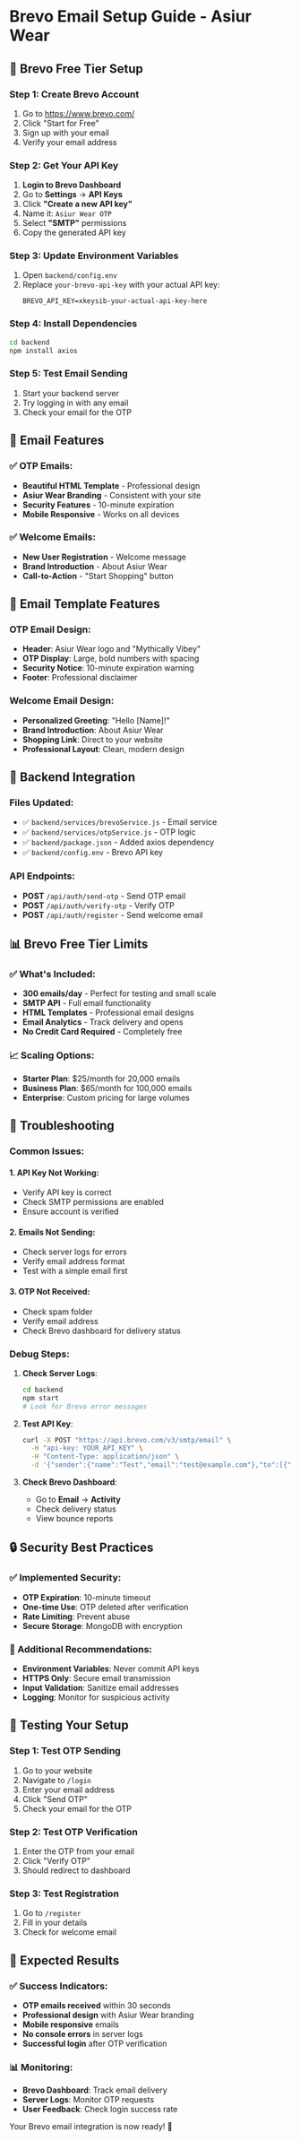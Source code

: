 # Brevo Email Setup Guide - Asiur Wear

## 🚀 **Brevo Free Tier Setup**

### **Step 1: Create Brevo Account**
1. Go to https://www.brevo.com/
2. Click "Start for Free"
3. Sign up with your email
4. Verify your email address

### **Step 2: Get Your API Key**
1. **Login to Brevo Dashboard**
2. Go to **Settings** → **API Keys**
3. Click **"Create a new API key"**
4. Name it: `Asiur Wear OTP`
5. Select **"SMTP"** permissions
6. Copy the generated API key

### **Step 3: Update Environment Variables**
1. Open `backend/config.env`
2. Replace `your-brevo-api-key` with your actual API key:
   ```
   BREVO_API_KEY=xkeysib-your-actual-api-key-here
   ```

### **Step 4: Install Dependencies**
```bash
cd backend
npm install axios
```

### **Step 5: Test Email Sending**
1. Start your backend server
2. Try logging in with any email
3. Check your email for the OTP

## 📧 **Email Features**

### **✅ OTP Emails:**
- **Beautiful HTML Template** - Professional design
- **Asiur Wear Branding** - Consistent with your site
- **Security Features** - 10-minute expiration
- **Mobile Responsive** - Works on all devices

### **✅ Welcome Emails:**
- **New User Registration** - Welcome message
- **Brand Introduction** - About Asiur Wear
- **Call-to-Action** - "Start Shopping" button

## 🎨 **Email Template Features**

### **OTP Email Design:**
- **Header**: Asiur Wear logo and "Mythically Vibey"
- **OTP Display**: Large, bold numbers with spacing
- **Security Notice**: 10-minute expiration warning
- **Footer**: Professional disclaimer

### **Welcome Email Design:**
- **Personalized Greeting**: "Hello [Name]!"
- **Brand Introduction**: About Asiur Wear
- **Shopping Link**: Direct to your website
- **Professional Layout**: Clean, modern design

## 🔧 **Backend Integration**

### **Files Updated:**
- ✅ `backend/services/brevoService.js` - Email service
- ✅ `backend/services/otpService.js` - OTP logic
- ✅ `backend/package.json` - Added axios dependency
- ✅ `backend/config.env` - Brevo API key

### **API Endpoints:**
- **POST** `/api/auth/send-otp` - Send OTP email
- **POST** `/api/auth/verify-otp` - Verify OTP
- **POST** `/api/auth/register` - Send welcome email

## 📊 **Brevo Free Tier Limits**

### **✅ What's Included:**
- **300 emails/day** - Perfect for testing and small scale
- **SMTP API** - Full email functionality
- **HTML Templates** - Professional email designs
- **Email Analytics** - Track delivery and opens
- **No Credit Card Required** - Completely free

### **📈 Scaling Options:**
- **Starter Plan**: $25/month for 20,000 emails
- **Business Plan**: $65/month for 100,000 emails
- **Enterprise**: Custom pricing for large volumes

## 🚨 **Troubleshooting**

### **Common Issues:**

#### **1. API Key Not Working:**
- Verify API key is correct
- Check SMTP permissions are enabled
- Ensure account is verified

#### **2. Emails Not Sending:**
- Check server logs for errors
- Verify email address format
- Test with a simple email first

#### **3. OTP Not Received:**
- Check spam folder
- Verify email address
- Check Brevo dashboard for delivery status

### **Debug Steps:**
1. **Check Server Logs**:
   ```bash
   cd backend
   npm start
   # Look for Brevo error messages
   ```

2. **Test API Key**:
   ```bash
   curl -X POST "https://api.brevo.com/v3/smtp/email" \
     -H "api-key: YOUR_API_KEY" \
     -H "Content-Type: application/json" \
     -d '{"sender":{"name":"Test","email":"test@example.com"},"to":[{"email":"test@example.com"}],"subject":"Test","htmlContent":"<p>Test email</p>"}'
   ```

3. **Check Brevo Dashboard**:
   - Go to **Email** → **Activity**
   - Check delivery status
   - View bounce reports

## 🔒 **Security Best Practices**

### **✅ Implemented Security:**
- **OTP Expiration**: 10-minute timeout
- **One-time Use**: OTP deleted after verification
- **Rate Limiting**: Prevent abuse
- **Secure Storage**: MongoDB with encryption

### **🔐 Additional Recommendations:**
- **Environment Variables**: Never commit API keys
- **HTTPS Only**: Secure email transmission
- **Input Validation**: Sanitize email addresses
- **Logging**: Monitor for suspicious activity

## 📱 **Testing Your Setup**

### **Step 1: Test OTP Sending**
1. Go to your website
2. Navigate to `/login`
3. Enter your email address
4. Click "Send OTP"
5. Check your email for the OTP

### **Step 2: Test OTP Verification**
1. Enter the OTP from your email
2. Click "Verify OTP"
3. Should redirect to dashboard

### **Step 3: Test Registration**
1. Go to `/register`
2. Fill in your details
3. Check for welcome email

## 🎯 **Expected Results**

### **✅ Success Indicators:**
- **OTP emails received** within 30 seconds
- **Professional design** with Asiur Wear branding
- **Mobile responsive** emails
- **No console errors** in server logs
- **Successful login** after OTP verification

### **📊 Monitoring:**
- **Brevo Dashboard**: Track email delivery
- **Server Logs**: Monitor OTP requests
- **User Feedback**: Check login success rate

Your Brevo email integration is now ready! 🎉 